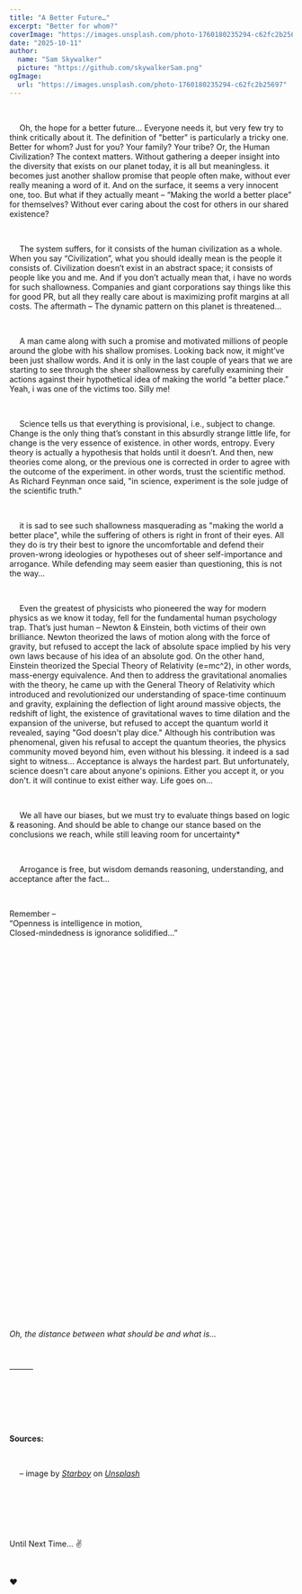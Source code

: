 ```yaml
---
title: "A Better Future…"
excerpt: "Better for whom?"
coverImage: "https://images.unsplash.com/photo-1760180235294-c62fc2b25697"
date: "2025-10-11"
author:
  name: "Sam Skywalker"
  picture: "https://github.com/skywalkerSam.png"
ogImage:
  url: "https://images.unsplash.com/photo-1760180235294-c62fc2b25697"
---
```


&nbsp;

&emsp; Oh, the hope for a better future… Everyone needs it, but very few try to think critically about it. The definition of "better" is particularly a tricky one. Better for whom? Just for you? Your family? Your tribe? Or, the Human Civilization? The context matters. Without gathering a deeper insight into the diversity that exists on our planet today, it is all but meaningless. it becomes just another shallow promise that people often make, without ever really meaning a word of it. And on the surface, it seems a very innocent one, too. But what if they actually meant – “Making the world a better place” for themselves? Without ever caring about the cost for others in our shared existence?

&nbsp;

&emsp; The system suffers, for it consists of the human civilization as a whole. When you say “Civilization”, what you should ideally mean is the people it consists of. Civilization doesn’t exist in an abstract space; it consists of people like you and me. And if you don’t actually mean that, i have no words for such shallowness. Companies and giant corporations say things like this for good PR, but all they really care about is maximizing profit margins at all costs. The aftermath – The dynamic pattern on this planet is threatened…

&nbsp;

&emsp; A man came along with such a promise and motivated millions of people around the globe with his shallow promises. Looking back now, it might’ve been just shallow words. And it is only in the last couple of years that we are starting to see through the sheer shallowness by carefully examining their actions against their hypothetical idea of making the world “a better place.” Yeah, i was one of the victims too. Silly me\!

&nbsp;

&emsp; Science tells us that everything is provisional, i.e., subject to change. Change is the only thing that’s constant in this absurdly strange little life, for change is the very essence of existence. in other words, entropy. Every theory is actually a hypothesis that holds until it doesn’t. And then, new theories come along, or the previous one is corrected in order to agree with the outcome of the experiment. in other words, trust the scientific method. As Richard Feynman once said, "in science, experiment is the sole judge of the scientific truth."

&nbsp;

&emsp; it is sad to see such shallowness masquerading as "making the world a better place", while the suffering of others is right in front of their eyes. All they do is try their best to ignore the uncomfortable and defend their proven-wrong ideologies or hypotheses out of sheer self-importance and arrogance. While defending may seem easier than questioning, this is not the way…

&nbsp;

&emsp; Even the greatest of physicists who pioneered the way for modern physics as we know it today, fell for the fundamental human psychology trap. That’s just human – Newton & Einstein, both victims of their own brilliance. Newton theorized the laws of motion along with the force of gravity, but refused to accept the lack of absolute space implied by his very own laws because of his idea of an absolute god. On the other hand, Einstein theorized the Special Theory of Relativity (e=mc^2), in other words, mass-energy equivalence. And then to address the gravitational anomalies with the theory, he came up with the General Theory of Relativity which introduced and revolutionized our understanding of space-time continuum and gravity, explaining the deflection of light around massive objects, the redshift of light, the existence of gravitational waves to time dilation and the expansion of the universe, but refused to accept the quantum world it revealed, saying "God doesn't play dice." Although his contribution was phenomenal, given his refusal to accept the quantum theories, the physics community moved beyond him, even without his blessing. it indeed is a sad sight to witness… Acceptance is always the hardest part. But unfortunately, science doesn't care about anyone's opinions. Either you accept it, or you don't. it will continue to exist either way. Life goes on…

&nbsp;

&emsp; We all have our biases, but we must try to evaluate things based on logic & reasoning. And should be able to change our stance based on the conclusions we reach, while still leaving room for uncertainty\*

&nbsp;

&emsp; Arrogance is free, but wisdom demands reasoning, understanding, and acceptance after the fact…

&nbsp;

Remember –  
“Openness is intelligence in motion,  
Closed-mindedness is ignorance solidified...”

&nbsp;

&nbsp;

&nbsp;

&nbsp;

&nbsp;

&nbsp;

&nbsp;

&nbsp;

&nbsp;

&nbsp;

&nbsp;

&nbsp;

&nbsp;

&nbsp;

&nbsp;

&nbsp;

&nbsp;

&nbsp;

&nbsp;

&nbsp;

&nbsp;

&nbsp;

_Oh, the distance between what should be and what is..._

&nbsp;

———

&nbsp;

&nbsp;

&nbsp;

**Sources:**

&nbsp;

&emsp; – image by [_Starboy_](https://unsplash.com/@skywalkersam?utm_source=unsplash&utm_medium=referral&utm_content=creditCopyText) on [_Unsplash_](https://unsplash.com/photos/XvqfCVuj-ts?utm_source=unsplash&utm_medium=referral&utm_content=creditCopyText)

&nbsp;

&nbsp;

&nbsp;

Until Next Time... ✌️

&nbsp;

❤️

&nbsp;
